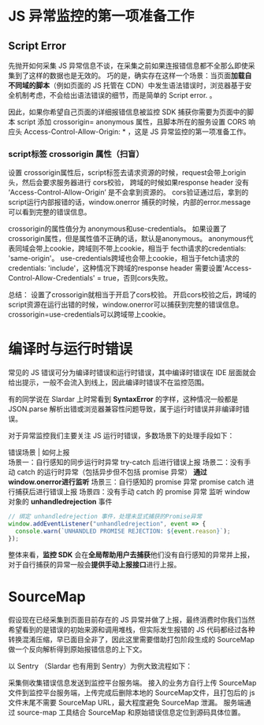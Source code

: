 # JS 异常监控的第一项准备工作

## Script Error

先抛开如何采集 JS 异常信息不谈，在采集之前如果连报错信息都不全那么即使采集到了这样的数据也是无效的。
巧的是，确实存在这样一个场景：当页面**加载自不同域的脚本**（例如页面的 JS 托管在 CDN）中发生语法错误时，浏览器基于安全机制考虑，不会给出语法错误的细节，而是简单的 Script error. 。

因此，如果你希望自己页面的详细报错信息被监控 SDK 捕获你需要为页面中的脚本 script 添加 crossorigin= anonymous 属性，且脚本所在的服务设置 CORS 响应头 Access-Control-Allow-Origin: * ，这是 JS 异常监控的第一项准备工作。

### script标签 crossorigin 属性（扫盲）

设置 crossorigin属性后，script标签去请求资源的时候，request会带上origin头，然后会要求服务器进行 cors校验，
跨域的时候如果response header 没有 ‘Access-Control-Allow-Origin’ 是不会拿到资源的。
cors验证通过后，拿到的script运行内部报错的话，window.onerror 捕获的时候，内部的error.message可以看到完整的错误信息。

crossorigin的属性值分为 anonymous和use-credentials。
如果设置了crossorigin属性，但是属性值不正确的话，默认是anonymous。
anonymous代表同域会带上cookie，跨域则不带上cookie，相当于 fecth请求的credentials: 'same-origin'。
use-credentials跨域也会带上cookie，相当于fetch请求的 credentials: 'include'，这种情况下跨域的response header 需要设置'Access-Control-Allow-Credentials' = true，否则cors失败。

总结：
设置了crossorigin就相当于开启了cors校验。
开启cors校验之后，跨域的script资源在运行出错的时候，window.onerror可以捕获到完整的错误信息。
crossorigin=use-credentials可以跨域带上cookie。


# 编译时与运行时错误

常见的 JS 错误可分为编译时错误和运行时错误，其中编译时错误在 IDE 层面就会给出提示，一般不会流入到线上，因此编译时错误不在监控范围。

有的同学说在 Slardar 上时常看到 **SyntaxError** 的字样，这种情况一般都是 JSON.parse 解析出错或浏览器兼容性问题导致，属于运行时错误并非编译时错误。

对于异常监控我们主要关注 JS 运行时错误，多数场景下的处理手段如下：

错误场景	                      |     如何上报    
场景一：自行感知的同步运行时异常	                                 try-catch 后进行错误上报
场景二：没有手动 catch 的运行时异常（包括异步但不包括 promise 异常）	**通过 window.onerror进行监听**
场景三：自行感知的 promise 异常	                                   promise catch 进行捕获后进行错误上报
场景四：没有手动 catch 的 promise 异常	                           监听 window 对象的 **unhandledrejection** 事件

```js
// 绑定 unhandledrejection 事件，处理未显式捕获的Promise异常
window.addEventListener("unhandledrejection", event => {
  console.warn(`UNHANDLED PROMISE REJECTION: ${event.reason}`);
});

```


整体来看，**监控 SDK** 会在**全局帮助用户去捕获**他们没有自行感知的异常并上报，对于自行捕获的异常一般会**提供手动上报接口**进行上报。


# SourceMap

假设现在已经采集到页面目前存在的 JS 异常并做了上报，最终消费时你我们当然希望看到的是错误的初始来源和调用堆栈，但实际发生报错的 JS 代码都经过各种转换混淆压缩，早已面目全非了，因此这里需要借助打包阶段生成的 SourceMap 做一个反向解析得到原始报错信息的上下文。

以 Sentry （Slardar 也有用到 Sentry）为例大致流程如下：

采集侧收集错误信息发送到监控平台服务端。
接入的业务方自行上传 SourceMap 文件到监控平台服务端，上传完成后删除本地的 SourceMap文件，且打包后的 js 文件末尾不需要 SourceMap URL，最大程度避免 SourceMap 泄漏。
服务端通过 source-map 工具结合 SourceMap 和原始错误信息定位到源码具体位置。


